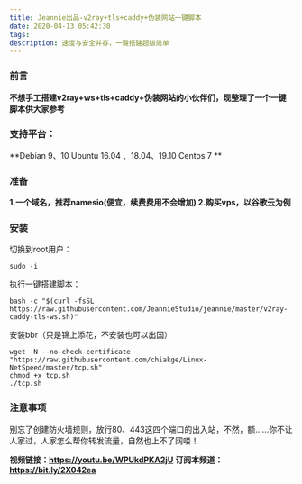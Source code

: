 ```yaml
---
title: Jeannie出品-v2ray+tls+caddy+伪装网站一键脚本
date: 2020-04-13 05:42:30
tags:
description: 速度与安全并存，一键搭建超级简单
---
```

### 前言
**不想手工搭建v2ray+ws+tls+caddy+伪装网站的小伙伴们，现整理了一个一键脚本供大家参考**


### 支持平台：
**Debian  9、10
Ubuntu 16.04  、18.04、19.10
Centos  7
**

### 准备
**1.一个域名，推荐namesio(便宜，续费费用不会增加)
2.购买vps，以谷歌云为例**
### 安装
切换到root用户：

```
sudo -i
```

执行一键搭建脚本：

```
bash -c "$(curl -fsSL https://raw.githubusercontent.com/JeannieStudio/jeannie/master/v2ray-caddy-tls-ws.sh)"
```
安装bbr（只是锦上添花，不安装也可以出国）
```
wget -N --no-check-certificate "https://raw.githubusercontent.com/chiakge/Linux-NetSpeed/master/tcp.sh"
chmod +x tcp.sh
./tcp.sh
```

### 注意事项

别忘了创建防火墙规则，放行80、443这四个端口的出入站，不然，额……你不让人家过，人家怎么帮你转发流量，自然也上不了网喽！

**视频链接：https://youtu.be/WPUkdPKA2jU**
**订阅本频道：https://bit.ly/2X042ea**